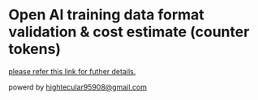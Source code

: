 # Open AI training data format validation & cost estimate (counter tokens)
[please refer this link for futher details.](https://cookbook.openai.com/examples/chat_finetuning_data_prep)

powerd by hightecular95908@gmail.com